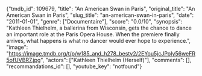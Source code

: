 {"tmdb_id": 109679, "title": "An American Swan in Paris", "original_title": "An American Swan in Paris", "slug_title": "an-american-swan-in-paris", "date": "2011-01-01", "genre": ["Documentaire"], "score": "0.0/10", "synopsis": "Kathleen Thielhelm, a ballerina from Wisconsin, gets the chance to dance an important role at the Paris Opera House. When the premiere finally arrives, what happens is what no dancer would ever hope to experience.", "image": "https://image.tmdb.org/t/p/w185_and_h278_bestv2/2EYou5jcJPoIy56weFR5ofUVBR7.jpg", "actors": ["Kathleen Thielhelm (Herself)"], "comments": [], "recommandations_id": [], "youtube_key": "notfound"}